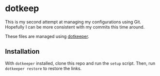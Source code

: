 # dotkeep

This is my second attempt at managing my configurations using Git. Hopefully I can be more consistent with my commits
this time around.

These files are managed using [dotkeeper](https://github.com/zacharied/dotkeeper).

## Installation

With `dotkeeper` installed, clone this repo and run the `setup` script. Then, run `dotkeeper restore` to restore 
the links.
